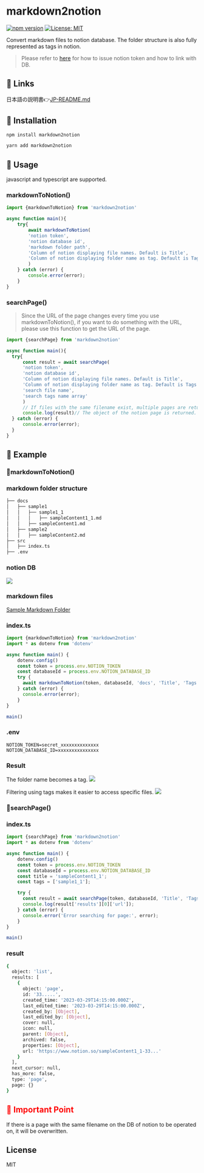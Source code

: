 # markdown2notion
[![npm version](https://badge.fury.io/js/markdown2notion.svg)](https://badge.fury.io/js/markdown2notion) [![License: MIT](https://img.shields.io/badge/License-MIT-yellow.svg)](https://opensource.org/licenses/MIT)

Convert markdown files to notion database. The folder structure is also fully represented as tags in notion.

> Please refer to [here](https://developers.notion.com/docs/getting-started) for how to issue notion token and how to link with DB.

## 🔗 Links
日本語の説明書👉[JP-README.md](https://github.com/Rujuu-prog/markdownToNotion/blob/main/README-JP.md)

## 🔽 Installation

```bash
npm install markdown2notion
```

```bash
yarn add markdown2notion
```

## 🔧 Usage

javascript and typescript are supported.

### markdownToNotion()

```typescript
import {markdownToNotion} from 'markdown2notion'

async function main(){
    try{
        await markdownToNotion(
        'notion token',
        'notion database id', 
        'markdown folder path', 
        'Column of notion displaying file names. Default is Title', 
        'Column of notion displaying folder name as tag. Default is Tags'
        )
    } catch (error) {
        console.error(error);
    }
}
```

### searchPage()

> Since the URL of the page changes every time you use markdownToNotion(), if you want to do something with the URL, please use this function to get the URL of the page.
  
  ```typescript
  import {searchPage} from 'markdown2notion'

  async function main(){
    try{
        const result = await searchPage(
        'notion token',
        'notion database id', 
        'Column of notion displaying file names. Default is Title', 
        'Column of notion displaying folder name as tag. Default is Tags',
        'search file name',
        'search tags name array'
        )
        // If files with the same filename exist, multiple pages are returned.
        console.log(result)// The object of the notion page is returned. url can be taken from result['results'][0]['url'] or something like that.
    } catch (error) {
        console.error(error);
    }
  }
  ```


## 🔰 Example

### 🔽markdownToNotion()

### markdown folder structure

```bash
├── docs
│   ├── sample1
│   │   ├── sample1_1
│   │   │   ├── sampleContent1_1.md
│   │   ├── sampleContent1.md
│   ├── sample2
│   │   ├── sampleContent2.md
├── src
│   ├── index.ts
├── .env
```

### notion DB

![](https://user-images.githubusercontent.com/81368541/228247308-30b798e0-b029-4d21-9a91-9d045f11997f.png)

### markdown files
[Sample Markdown Folder](https://github.com/Rujuu-prog/markdown2notion/tree/main/sample/docs)

### index.ts

```typescript
import {markdownToNotion} from 'markdown2notion'
import * as dotenv from 'dotenv'

async function main() {
    dotenv.config()
    const token = process.env.NOTION_TOKEN
    const databaseId = process.env.NOTION_DATABASE_ID
    try {
      await markdownToNotion(token, databaseId, 'docs', 'Title', 'Tags');
    } catch (error) {
      console.error(error);
    }
}

main()
```

### .env

```.env
NOTION_TOKEN=secret_xxxxxxxxxxxxxx
NOTION_DATABASE_ID=xxxxxxxxxxxxxxx
```

### Result
The folder name becomes a tag.
![](https://user-images.githubusercontent.com/81368541/228250770-6c9912c6-bc2f-401c-967a-76e7ae15117a.png)

Filtering using tags makes it easier to access specific files.
![](https://user-images.githubusercontent.com/81368541/228253068-aa17bc25-5401-43c1-8ecc-d98f6a5c1ab9.png)

### 🔽searchPage()

### index.ts

```typescript
import {searchPage} from 'markdown2notion'
import * as dotenv from 'dotenv'

async function main() {
    dotenv.config()
    const token = process.env.NOTION_TOKEN
    const databaseId = process.env.NOTION_DATABASE_ID
    const title = 'sampleContent1_1';
    const tags = ['sample1_1'];

    try {
      const result = await searchPage(token, databaseId, 'Title', 'Tags', title, tags);
      console.log(result['results'][0]['url']);
    } catch (error) {
      console.error('Error searching for page:', error);
    }
}

main()
```

### result

```bash
{
  object: 'list',
  results: [
    {
      object: 'page',
      id: '33.....',
      created_time: '2023-03-29T14:15:00.000Z',
      last_edited_time: '2023-03-29T14:15:00.000Z',
      created_by: [Object],
      last_edited_by: [Object],
      cover: null,
      icon: null,
      parent: [Object],
      archived: false,
      properties: [Object],
      url: 'https://www.notion.so/sampleContent1_1-33...'
    }
  ],
  next_cursor: null,
  has_more: false,
  type: 'page',
  page: {}
}
```

<h2 style="color:red;">👀 Important Point</h2>
If there is a page with the same filename on the DB of notion to be operated on, it will be overwritten.

## License

MIT
